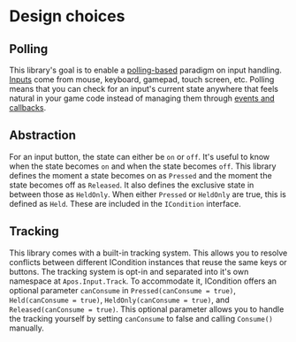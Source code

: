 # Design choices

## Polling

This library's goal is to enable a [polling-based](https://en.wikipedia.org/wiki/Polling_(computer_science)) paradigm on input handling. [Inputs](https://en.wikipedia.org/wiki/Input_device) come from mouse, keyboard, gamepad, touch screen, etc. Polling means that you can check for an input's current state anywhere that feels natural in your game code instead of managing them through [events and callbacks](https://en.wikipedia.org/wiki/Event_(computing)).

## Abstraction

For an input button, the state can either be `on` or `off`. It's useful to know when the state becomes `on` and when the state becomes `off`. This library defines the moment a state becomes on as `Pressed` and the moment the state becomes off as `Released`. It also defines the exclusive state in between those as `HeldOnly`. When either `Pressed` or `HeldOnly` are true, this is defined as `Held`. These are included in the `ICondition` interface.

## Tracking

This library comes with a built-in tracking system. This allows you to resolve conflicts between different ICondition instances that reuse the same keys or buttons. The tracking system is opt-in and separated into it's own namespace at `Apos.Input.Track`. To accommodate it, ICondition offers an optional parameter `canConsume` in `Pressed(canConsume = true)`, `Held(canConsume = true)`, `HeldOnly(canConsume = true)`, and `Released(canConsume = true)`. This optional parameter allows you to handle the tracking yourself by setting `canConsume` to false and calling `Consume()` manually.

